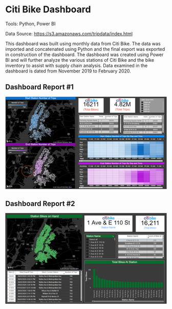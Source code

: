 # Citi Bike Dashboard

Tools: Python, Power BI

Data Source: https://s3.amazonaws.com/tripdata/index.html

This dashboard was built using monthly data from Citi Bike. The data was imported and concatenated using Python and the final export was exported in construction of the dashboard. The dashboard was created using Power BI and will further analyze the various stations of Citi Bike and the bike inventory to assist with supply chain analysis. Data examined in the dashboard is dated from November 2019 to February 2020.

## Dashboard Report #1
![Station Dashboard](asset/images/Dashboard_1.PNG)


## Dashboard Report #2
![Bike Location Dashboard](asset/images/Dashboard_2.PNG)

